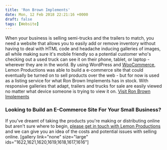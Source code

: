 ```yaml
---
title: 'Ron Brown Implements'
date: Mon, 12 Feb 2018 22:21:16 +0000
draft: false
tags: [Website]
---
```


When your business is selling semi-trucks and the trailers to match, you need a website that allows you to easily add or remove inventory without having to deal with HTML code and headache inducing galleries of images, all while making sure it's mobile friendly so a potential customer who's checking out a used truck can see it on their phone, tablet, or laptop - wherever they are in the world. By using WordPress and [WooCommerce](https://woocommerce.com), Lemon Productions was able to build a e-commerce site that could eventually be turned on to sell products over the web - but for now is used as a listing service for what Ron Brown Implements has in stock. With responsive galleries that adapt, trailers and trucks for sale are easily viewed no matter what device someone is trying to view it on. [Visit Ron Brown Implements](http://www.rbisk.ca)

### Looking to Build an E-Commerce Site For Your Small Business?

If you've dreamt of taking the products you're making or distributing online but aren't sure where to begin, [please get in touch with Lemon Productions](http://www.lemonproductions.ca/contact/) and we can give you an idea of the costs and potential issues with selling online. \[gallery link="none" size="large" ids="1622,1621,1620,1619,1618,1617,1616"\]